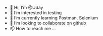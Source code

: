 - 👋 Hi, I’m @Uday
- 👀 I’m interested in testing
- 🌱 I’m currently learning Postman, Selenium
- 💞️ I’m looking to collaborate on github
- 📫 How to reach me ...

<!---
growuday/growuday is a ✨ special ✨ repository because its `README.md` (this file) appears on your GitHub profile.
You can click the Preview link to take a look at your changes.
--->
